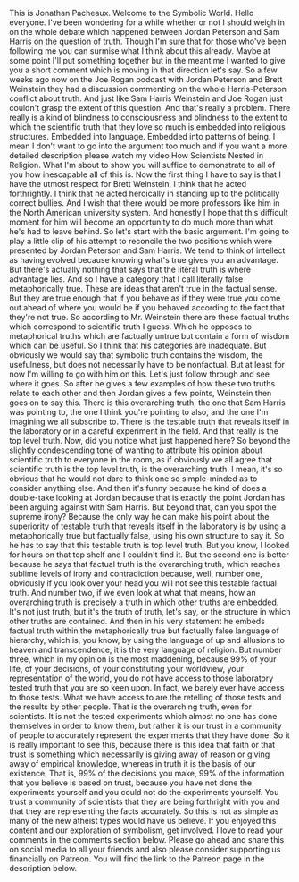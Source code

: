  This is Jonathan Pacheaux. Welcome to the Symbolic World. Hello everyone. I've been wondering for a while whether or not I should weigh in on the whole debate which happened between Jordan Peterson and Sam Harris on the question of truth. Though I'm sure that for those who've been following me you can surmise what I think about this already. Maybe at some point I'll put something together but in the meantime I wanted to give you a short comment which is moving in that direction let's say. So a few weeks ago now on the Joe Rogan podcast with Jordan Peterson and Brett Weinstein they had a discussion commenting on the whole Harris-Peterson conflict about truth. And just like Sam Harris Weinstein and Joe Rogan just couldn't grasp the extent of this question. And that's really a problem. There really is a kind of blindness to consciousness and blindness to the extent to which the scientific truth that they love so much is embedded into religious structures. Embedded into language. Embedded into patterns of being. I mean I don't want to go into the argument too much and if you want a more detailed description please watch my video How Scientists Nested in Religion. What I'm about to show you will suffice to demonstrate to all of you how inescapable all of this is. Now the first thing I have to say is that I have the utmost respect for Brett Weinstein. I think that he acted forthrightly. I think that he acted heroically in standing up to the politically correct bullies. And I wish that there would be more professors like him in the North American university system. And honestly I hope that this difficult moment for him will become an opportunity to do much more than what he's had to leave behind. So let's start with the basic argument. I'm going to play a little clip of his attempt to reconcile the two positions which were presented by Jordan Peterson and Sam Harris. We tend to think of intellect as having evolved because knowing what's true gives you an advantage. But there's actually nothing that says that the literal truth is where advantage lies. And so I have a category that I call literally false metaphorically true. These are ideas that aren't true in the factual sense. But they are true enough that if you behave as if they were true you come out ahead of where you would be if you behaved according to the fact that they're not true. So according to Mr. Weinstein there are these factual truths which correspond to scientific truth I guess. Which he opposes to metaphorical truths which are factually untrue but contain a form of wisdom which can be useful. So I think that his categories are inadequate. But obviously we would say that symbolic truth contains the wisdom, the usefulness, but does not necessarily have to be nonfactual. But at least for now I'm willing to go with him on this. Let's just follow through and see where it goes. So after he gives a few examples of how these two truths relate to each other and then Jordan gives a few points, Weinstein then goes on to say this. There is this overarching truth, the one that Sam Harris was pointing to, the one I think you're pointing to also, and the one I'm imagining we all subscribe to. There is the testable truth that reveals itself in the laboratory or in a careful experiment in the field. And that really is the top level truth. Now, did you notice what just happened here? So beyond the slightly condescending tone of wanting to attribute his opinion about scientific truth to everyone in the room, as if obviously we all agree that scientific truth is the top level truth, is the overarching truth. I mean, it's so obvious that he would not dare to think one so simple-minded as to consider anything else. And then it's funny because he kind of does a double-take looking at Jordan because that is exactly the point Jordan has been arguing against with Sam Harris. But beyond that, can you spot the supreme irony? Because the only way he can make his point about the superiority of testable truth that reveals itself in the laboratory is by using a metaphorically true but factually false, using his own structure to say it. So he has to say that this testable truth is top level truth. But you know, I looked for hours on that top shelf and I couldn't find it. But the second one is better because he says that factual truth is the overarching truth, which reaches sublime levels of irony and contradiction because, well, number one, obviously if you look over your head you will not see this testable factual truth. And number two, if we even look at what that means, how an overarching truth is precisely a truth in which other truths are embedded. It's not just truth, but it's the truth of truth, let's say, or the structure in which other truths are contained. And then in his very statement he embeds factual truth within the metaphorically true but factually false language of hierarchy, which is, you know, by using the language of up and allusions to heaven and transcendence, it is the very language of religion. But number three, which in my opinion is the most maddening, because 99% of your life, of your decisions, of your constituting your worldview, your representation of the world, you do not have access to those laboratory tested truth that you are so keen upon. In fact, we barely ever have access to those tests. What we have access to are the retelling of those tests and the results by other people. That is the overarching truth, even for scientists. It is not the tested experiments which almost no one has done themselves in order to know them, but rather it is our trust in a community of people to accurately represent the experiments that they have done. So it is really important to see this, because there is this idea that faith or that trust is something which necessarily is giving away of reason or giving away of empirical knowledge, whereas in truth it is the basis of our existence. That is, 99% of the decisions you make, 99% of the information that you believe is based on trust, because you have not done the experiments yourself and you could not do the experiments yourself. You trust a community of scientists that they are being forthright with you and that they are representing the facts accurately. So this is not as simple as many of the new atheist types would have us believe. If you enjoyed this content and our exploration of symbolism, get involved. I love to read your comments in the comments section below. Please go ahead and share this on social media to all your friends and also please consider supporting us financially on Patreon. You will find the link to the Patreon page in the description below.